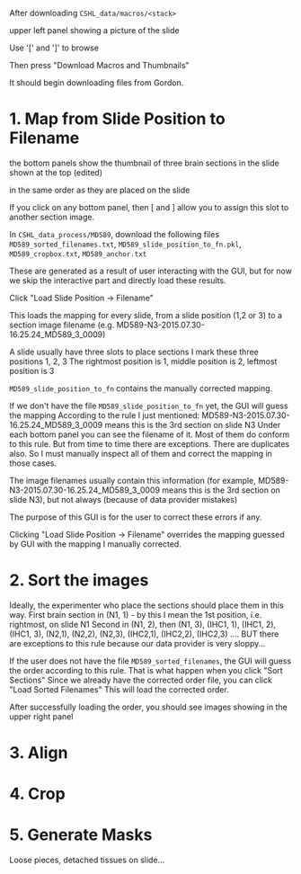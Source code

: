 After downloading `CSHL_data/macros/<stack>`

upper left panel showing a picture of the slide

Use '[' and ']' to browse

Then press "Download Macros and Thumbnails"

It should begin downloading files from Gordon.


# 1. Map from Slide Position to Filename

the bottom panels show the thumbnail of three brain sections in the slide shown at the top (edited)

in the same order as they are placed on the slide

If you click on any bottom panel, then [ and ] allow you to assign this slot to another section image.

In `CSHL_data_process/MD589`,  download the following files
`MD589_sorted_filenames.txt`, `MD589_slide_position_to_fn.pkl`, `MD589_cropbox.txt`, `MD589_anchor.txt`

These are generated as a result of user interacting with the GUI, but for now we skip the interactive part and directly load these results.

Click "Load Slide Position -> Filename"

This loads the mapping for every slide, from a slide position (1,2 or 3) to a section image filename (e.g. MD589-N3-2015.07.30-16.25.24_MD589_3_0009)

A slide usually have three slots to place sections
I mark these three positions 1, 2, 3
The rightmost position is 1, middle position is 2, leftmost position is 3

`MD589_slide_position_to_fn` contains the manually corrected mapping.

If we don't have the file `MD589_slide_position_to_fn` yet, the GUI will guess the mapping
According to the rule I just mentioned: MD589-N3-2015.07.30-16.25.24_MD589_3_0009 means this is the 3rd section on slide N3
Under each bottom panel you can see the filename of it. Most of them do conform to this rule. But from time to time there are exceptions.
There are duplicates also. So I must manually inspect all of them and correct the mapping in those cases.

The image filenames usually contain this information (for example, MD589-N3-2015.07.30-16.25.24_MD589_3_0009 means this is the 3rd section on slide N3), but not always (because of data provider mistakes)

The purpose of this GUI is for the user to correct these errors if any.

Clicking "Load Slide Position -> Filename" overrides the mapping guessed by GUI with the mapping I manually corrected.

# 2. Sort the images

Ideally, the experimenter who place the sections should place them in this way.
First brain section in (N1, 1) - by this I mean the 1st position, i.e. rightmost, on slide N1
Second in (N1, 2), then (N1, 3), (IHC1, 1), (IHC1, 2), (IHC1, 3), (N2,1), (N2,2), (N2,3), (IHC2,1), (IHC2,2), (IHC2,3) ....
BUT there are exceptions to this rule because our data provider is very sloppy...

If the user does not have the file `MD589_sorted_filenames`, the GUI will guess the order according to this rule.
That is what happen when you click "Sort Sections"
Since we already have the corrected order file, you can click "Load Sorted Filenames"
This will load the corrected order.

After successfully loading the order, you should see images showing in the upper right panel

# 3. Align
# 4. Crop
# 5. Generate Masks

Loose pieces, detached tissues on slide...
